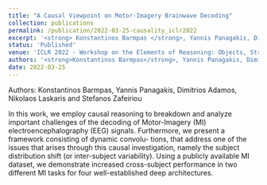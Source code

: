 ```yaml
---
title: "A Causal Viewpoint on Motor-Imagery Brainwave Decoding"
collection: publications
permalink: /publication/2022-03-25-causality_iclr2022
excerpt: '<strong> Konstantinos Barmpas </strong>, Yannis Panagakis, Dimitrios Adamos, Nikolaos Laskaris and Stefanos Zafeiriou - [Paper](https://openreview.net/forum?id=HRfDSrOLclq) [Repo](https://github.com/konstantinosbarmpas)'
status: 'Published'
venue: 'ICLR 2022 - Workshop on the Elements of Reasoning: Objects, Structure, and Causality (OSC)' 
authors: '<strong>Konstantinos Barmpas</strong>, Yannis Panagakis, Dimitrios Adamos, Nikolaos Laskaris and Stefanos Zafeiriou'
date: 2022-03-25
---
```


Authors: Konstantinos Barmpas, Yannis Panagakis, Dimitrios Adamos, Nikolaos Laskaris and Stefanos Zafeiriou

In this work, we employ causal reasoning to breakdown and analyze important challenges of the decoding of Motor-Imagery (MI) electroencephalography (EEG) signals. Furthermore, we present a framework consisting of dynamic convolu- tions, that address one of the issues that arises through this causal investigation, namely the subject distribution shift (or inter-subject variability). Using a publicly available MI dataset, we demonstrate increased cross-subject performance in two different MI tasks for four well-established deep architectures.


